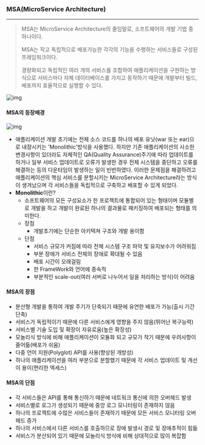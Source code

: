 ### MSA(MicroService Architecture)

<hr>

> MSA는 MicroService Architecture의 줄임말로, 소프트웨어의 개발 기법 중 하나이다.
>
> MSA는 작고 독립적으로 배포가능한 각각의 기능을 수행하는 서비스들로 구성된 프레임워크이다.
>
> 경량화되고 독립적인 여러 개의 서비스를 조합하여 애플리케이션을 구현하는 방식으로 서비스마다 자체 데이터베이스를 가지고 동작하기 때문에 개발부터 빌드, 배포까지 효율적으로 실행할 수 있다.

![img](https://blog.kakaocdn.net/dn/Tv9hF/btrliM1gWG9/KnfgnCuv1H4seLikcCP0t0/img.png)

#### MSA의 등장배경

![img](https://blog.kakaocdn.net/dn/38a8Q/btrlbEjzV64/vY73H6Jqf5yM6yduWrc2hk/img.png)

- 애플리케이션 개발 초기에는 전체 소스 코드를 하나의 배포 유닛(war 또는 ear)으로 내장시키는 'Monolithic'방식을 사용했다. 하지만 기존 애플리케이션의 사소한 변경사항이 있더라도 자체적인 QA(Quality Assurance)주기에 따라 업데이트를 하거나 일부 서비스 업데이트로 오류가 발생한 경우 전체 시스템을 중단하고 오류를 해결하는 등의 다운타임이 발생하는 일이 빈번하였다. 이러한 문제점을 해결하려고 애플리케이션의 핵심 서비스를 분할시키는 MicroService Architecture라는 방식이 생겨났으며 각 서비스들을 독립적으로 구축하고 배포할 수 있게 되었다.
- **Monolithic**이란?
  - 소프트웨어의 모든 구성요소가 한 프로젝트에 통합되어 있는 형태이며 모듈별로 개발을 하고 개발이 완료된 하나의 결과물로 패키징하여 배포되는 형태를 의미한다.
  - 장점
    - 개발초기에는 단순한 아키텍쳐 구조와 개발 용이함
  - 단점
    - 서비스 규모가 커짐에 따라 전체 시스템 구조 파악 및 유지보수가 어려워짐
    - 부분 장애가 서비스 전체의 장애로 확대될 수 있음
    - 배포 시간이 오래걸림
    - 한 FrameWork와 언어에 종속적
    - 부분적인 scale-out(여러 서버로 나누어서 일을 처리하는 방식)이 어려움

#### MSA의 장점

- 분산형 개발을 통하여 개발 주기가 단축되기 때문에 유연한 배포가 가능(출시 기간 단축)
- 서비스가 독립적이기 때문에 다른 서비스에게 영향을 주지 않음(뛰어난 복구능력)
- 서비스별 기술 도입 및 확장이 자유로움(높은 확장성)
- 모놀리식 방식에 비해 애플리케이션이 모듈화 되고 규모가 작기 때문에 우려사항이 줄어듦(배포가 쉬움)
- 다중 언어 지원(Polyglot) API를 사용(향상된 개방성)
- 하나의 애플리케이션을 여러 부분으로 분할했기 때문에 각 서비스 업데이트 및 개선이 용이(편리한 엑세스)

#### MSA의 단점

- 각 서비스들은 API를 통해 통신하기 때문에 네트워크 통신에 의한 오버헤드 발생
- 서비스별로 로그가 생성되기 때문에 중앙 로그 모니터링이 존재하지 않음
- 하나의 프로젝트에 수많은 서비스들이 존재하기 때문에 모든 서비스 모니터링 오버헤드 증가
- 하나의 서비스에서 다른 서비스를 호출하므로 장애 발생시 경로 및 장애추적이 힘듦
- 서비스가 분산되어 있기 때문에 모놀리식 방식에 비해 상대적으로 많이 복잡함